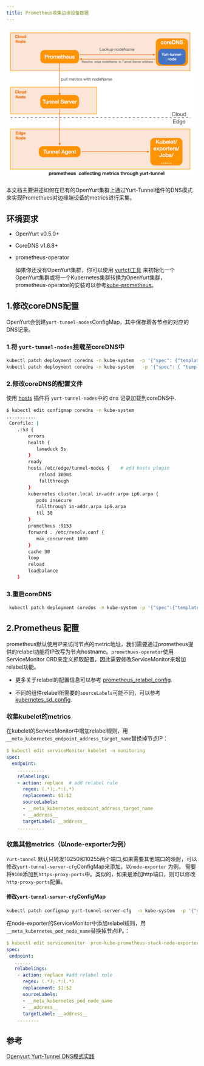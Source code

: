 ```yaml
---
title: Prometheus收集边缘设备数据
---
```


![system-architecture](../../../../../../static/img/docs/core-concepts/prometheus.png)

本文档主要讲述如何在已有的OpenYurt集群上通过Yurt-Tunnel组件的DNS模式来实现Promethues对边缘端设备的metrics进行采集。

## 环境要求

- OpenYurt v0.5.0+

- CoreDNS v1.6.8+

- prometheus-operator

  如果你还没有OpenYurt集群，你可以使用 [yurtctl工具](https://github.com/openyurtio/openyurt/blob/master/docs/tutorial/yurtctl.md) 来初始化一个OpenYurt集群或将一个Kubernetes集群转换为OpenYurt集群，prometheus-operator的安装可以参考[kube-prometheus](https://github.com/prometheus-operator/kube-prometheus#quickstart)。

## 1.修改coreDNS配置

OpenYurt会创建`yurt-tunnel-nodes`ConfigMap，其中保存着各节点的对应的DNS记录。

### 1.将 `yurt-tunnel-nodes`挂载至coreDNS中

```bash
kubectl patch deployment coredns -n kube-system  -p '{"spec": {"template": {"spec": {"volumes": [{"configMap":{"name":"yurt-tunnel-nodes"},"name": "edge"}]}}}}'
kubectl patch deployment coredns -n kube-system   -p '{"spec": { "template": { "spec": { "containers": [{"name":"coredns","volumeMounts": [{"mountPath": "/etc/edge", "name": "edge", "readOnly": true }]}]}}}}'
```

### 2.修改coreDNS的配置文件

使用 [hosts](https://coredns.io/plugins/hosts/) 插件将 `yurt-tunnel-nodes`中的 dns 记录加载到coreDNS中.

```bash
$ kubectl edit configmap coredns -n kube-system
...........
 Corefile: |
    .:53 {
        errors
        health {
           lameduck 5s
        }
        ready
        hosts /etc/edge/tunnel-nodes {    # add hosts plugin
            reload 300ms
            fallthrough
        }
        kubernetes cluster.local in-addr.arpa ip6.arpa {
           pods insecure
           fallthrough in-addr.arpa ip6.arpa
           ttl 30
        }
        prometheus :9153
        forward . /etc/resolv.conf {
           max_concurrent 1000
        }
        cache 30
        loop
        reload
        loadbalance
    }
```

### 3.重启coreDNS

```bash
 kubectl patch deployment coredns -n kube-system -p '{"spec":{"template":{"spec":{"containers":[{"name":"coredns","env":[{"name":"RESTART","value":"'$(date +%s)'"}]}]}}}}'
```

## 2.Prometheus 配置

prometheus默认使用IP来访问节点的metric地址，我们需要通过prometheus提供的relabel功能将IP改写为节点hostname。`promethues-operator`使用ServiceMonitor CRD来定义抓取配置，因此需要修改ServiceMonitor来增加relabel功能。

- 更多关于relabel的配置信息可以参考 [prometheus_relabel_config](https://prometheus.io/docs/prometheus/latest/configuration/configuration/#relabel_config).

- 不同的组件relabel所需要的`sourceLabels`可能不同，可以参考[kubernetes_sd_config](https://prometheus.io/docs/prometheus/latest/configuration/configuration/#kubernetes_sd_config).

### 收集kubelet的metrics

在kubelet的ServiceMonitor中增加relabel规则，用`__meta_kubernetes_endpoint_address_target_name`替换掉节点IP：

```yaml
$ kubectl edit serviceMonitor kubelet -n monitoring
spec:
  endpoint:
    ..........
    relabelings:
    - action: replace  # add relabel rule
      regex: (.*);.*:(.*)
      replacement: $1:$2
      sourceLabels:
      - __meta_kubernetes_endpoint_address_target_name
      - __address__
      targetLabel: __address__
    ..........
```

### 收集其他metrics（以node-exporter为例）

`Yurt-tunnel` 默认只转发10250和10255两个端口,如果需要其他端口的映射，可以修改`yurt-tunnel-server-cfg`ConfigMap来添加。以`node-exporter` 为例， 需要将`9100`添加到`https-proxy-ports`中。类似的，如果是添加http端口，则可以修改`http-proxy-ports`配置。

#### 修改`yurt-tunnel-server-cfg`ConfigMap

```bash
kubectl patch configmap yurt-tunnel-server-cfg  -n kube-system  -p '{"data": {"https-proxy-ports":"9100"}}'
```

在node-exporter的ServiceMonitor中添加relabel规则，用`__meta_kubernetes_pod_node_name`替换掉节点IP。：

```yaml
$ kubectl edit servicemonitor  prom-kube-prometheus-stack-node-exporter
spec:
 endpoint:
   ......
   relabelings:
    - action: replace #add relabel rule
      regex: (.*);.*:(.*)
      replacement: $1:$2
      sourceLabels:
      - __meta_kubernetes_pod_node_name
      - __address__
      targetLabel: __address__
    ........
```

## 参考

[Openyurt Yurt-Tunnel DNS模式实践](https://juejin.cn/post/7006898548415414279)
